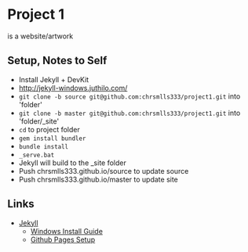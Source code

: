 # Project 1
is a website/artwork


## Setup, Notes to Self
- Install Jekyll + DevKit
 - http://jekyll-windows.juthilo.com/
- `git clone -b source git@github.com:chrsmlls333/project1.git` into 'folder'
- `git clone -b master git@github.com:chrsmlls333/project1.git` into 'folder/\_site'
- `cd` to project folder
- `gem install bundler`
- `bundle install`
- `_serve.bat`
- Jekyll will build to the \_site folder
- Push chrsmlls333.github.io/source to update source
- Push chrsmlls333.github.io/master to update site

## Links
- [Jekyll](http://jekyllrb.com/)
  - [Windows Install Guide](http://jekyll-windows.juthilo.com/)
  - [Github Pages Setup](https://help.github.com/articles/using-jekyll-with-pages/)
